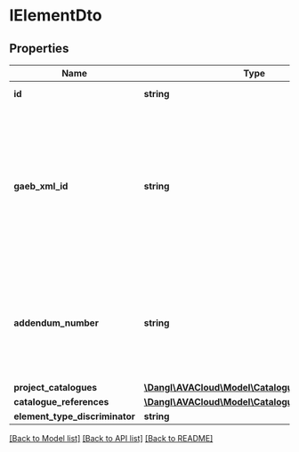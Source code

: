 # IElementDto

## Properties
Name | Type | Description | Notes
------------ | ------------- | ------------- | -------------
**id** | **string** | Elements GUID identifier. | 
**gaeb_xml_id** | **string** | This is used to store the GAEB XML Id within this IElement. This data is not used for any calculations or evaluations but only for GAEB serialization and deserialization. | [optional] 
**addendum_number** | **string** | This optional string property is shared by all IElements, and indicates if the element is part of an addendum, a &#39;Nachtrag&#39; in German. | [optional] 
**project_catalogues** | [**\Dangl\AVACloud\Model\CatalogueDto[]**](CatalogueDto.md) |  | [optional] 
**catalogue_references** | [**\Dangl\AVACloud\Model\CatalogueReferenceDto[]**](CatalogueReferenceDto.md) |  | [optional] 
**element_type_discriminator** | **string** |  | 

[[Back to Model list]](../README.md#documentation-for-models) [[Back to API list]](../README.md#documentation-for-api-endpoints) [[Back to README]](../README.md)


